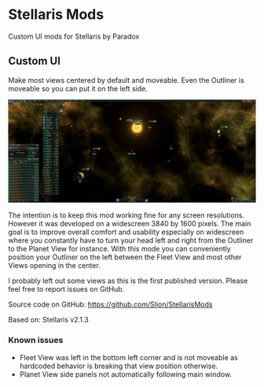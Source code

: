 # Stellaris Mods
Custom UI mods for Stellaris by Paradox

## Custom UI
Make most views centered by default and moveable.
Even the Outliner is moveable so you can put it on the left side.

![Outliner on the left](custom-ui/custom-ui.jpg "Outliner on the left")

The intention is to keep this mod working fine for any screen resolutions. However it was developed on a widescreen 3840 by 1600 pixels. The main goal is to improve overall comfort and usability especially on widescreen where you constantly have to turn your head left and right from the Outliner to the Planet View for instance.
With this mode you can conveniently position your Outliner on the left between the Fleet View and most other Views opening in the center.

I probably left out some views as this is the first published version.
Please feel free to report issues on GitHub.

Source code on GitHub:
https://github.com/Slion/StellarisMods

Based on:
Stellaris v2.1.3

### Known issues
* Fleet View was left in the bottom left corner and is not moveable as hardcoded behavior is breaking that view position otherwise.
* Planet View side panels not automatically following main window.